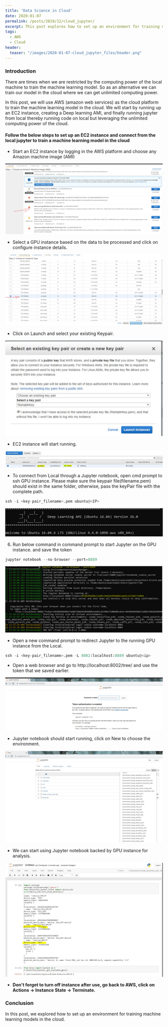 ```yaml
---
title: 'Data Science in Cloud'
date: 2020-01-07
permalink: /posts/2019/12/cloud_jupyter/
excerpt: This post explores how to set up an environment for training machine learning models in the cloud.
tags:
  - AWS
  - Cloud
header:
  teaser: "/images/2020-01-07-cloud_jupyter_files/header.png"
---
```


### Introduction

There are times when we are restricted by the computing power of the local machine to train the machine learning model. So as an alternative we can train our model in the cloud where we can get unlimited computing power.

In this post, we will use AWS (amazon web services) as the cloud platform to train the machine learning model in the cloud. We will start by
running up an EC2 instance, creating a Deep learning AMI, and finally running jupyter from local thereby running code on local but leveraging the unlimited computing power of the cloud.

#### Follow the below steps to set up an EC2 instance and connect from the local jupyter to train a machine learning model in the cloud 

- Start an EC2 instance by logging in the AWS platform and choose any Amazon machine image (AMI)

<img src="/images/2020-01-07-cloud_jupyter_files/ami.JPG">

- Select a GPU instance based on the data to be processed and click on configure instance details.

<img src="/images/2020-01-07-cloud_jupyter_files/instance.JPG">

- Click on Launch and select your existing Keypair.

<img src="/images/2020-01-07-cloud_jupyter_files/key_pair.JPG">

- EC2 instance will start running.

<img src="/images/2020-01-07-cloud_jupyter_files/start.JPG">

- To connect from Local through a Jupyter notebook, open cmd prompt to ssh GPU instance. Please make sure the keypair file(filename.pem) should exist in the same folder, otherwise, pass the keyPair file with the complete path.



```python
ssh -i <key-pair_filename>.pem ubuntu@<IP>
```

<img src="/images/2020-01-07-cloud_jupyter_files/cm1.JPG">

6. Run below command in command prompt to start Jupyter on the GPU instance.  and save the token 


```python
jupyter notebook --no-browser --port=8889
```

<img src="/images/2020-01-07-cloud_jupyter_files/cm2.JPG">

- Open a new command prompt to redirect Jupyter to the running GPU instance from the Local.


```python
ssh -i <key-pair_filename>.pem -L 8002:localhost:8889 ubuntu@<ip>
```

- Open a web browser and go to http://localhost:8002/tree/ and use the token that we saved earlier.
        
<img src="/images/2020-01-07-cloud_jupyter_files/jupyt.JPG">

- Jupyter notebook should start running, click on New to choose the environment.

<img src="/images/2020-01-07-cloud_jupyter_files/env.JPG">

- We can start using Jupyter notebook backed by  GPU instance for analysis.

<img src="/images/2020-01-07-cloud_jupyter_files/gpu.JPG">

- **Don't forget to turn off instance after use, go back to AWS, click on Actions → Instance State → Terminate.**


### Conclusion
 
In this post, we explored how to set up an environment for training machine learning models in the cloud.







```python

```
